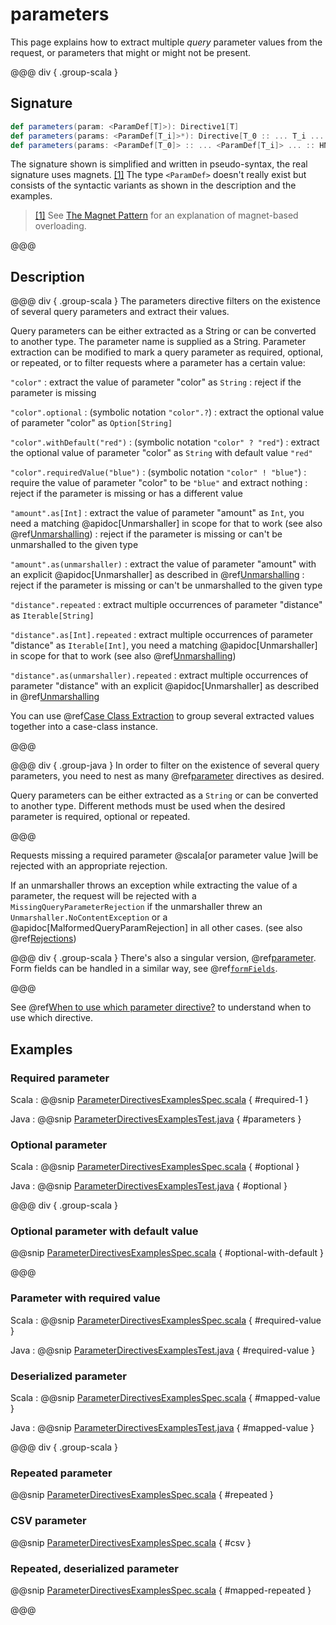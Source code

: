 # parameters

This page explains how to extract multiple *query* parameter values from the request, or parameters that might or might 
not be present.

@@@ div { .group-scala }
## Signature

```scala
def parameters(param: <ParamDef[T]>): Directive1[T]
def parameters(params: <ParamDef[T_i]>*): Directive[T_0 :: ... T_i ... :: HNil]
def parameters(params: <ParamDef[T_0]> :: ... <ParamDef[T_i]> ... :: HNil): Directive[T_0 :: ... T_i ... :: HNil]
```

The signature shown is simplified and written in pseudo-syntax, the real signature uses magnets. <a id="^1" href="#1">[1]</a> The type
`<ParamDef>` doesn't really exist but consists of the syntactic variants as shown in the description and the examples.

> <a id="1" href="#^1">[1]</a> See [The Magnet Pattern](http://spray.io/blog/2012-12-13-the-magnet-pattern/) for an explanation of magnet-based overloading.

@@@

## Description

@@@ div { .group-scala }
The parameters directive filters on the existence of several query parameters and extract their values.

Query parameters can be either extracted as a String or can be converted to another type. The parameter name
is supplied as a String. Parameter extraction can be modified to mark a query parameter
as required, optional, or repeated, or to filter requests where a parameter has a certain value:

`"color"`
: extract the value of parameter "color" as `String`
: reject if the parameter is missing

`"color".optional`
: (symbolic notation `"color".?`)
: extract the optional value of parameter "color" as `Option[String]`

`"color".withDefault("red")`
: (symbolic notation `"color" ? "red"`)
: extract the optional value of parameter "color" as `String` with default value `"red"`

`"color".requiredValue("blue")`
: (symbolic notation `"color" ! "blue"`)
: require the value of parameter "color" to be `"blue"` and extract nothing
: reject if the parameter is missing or has a different value

`"amount".as[Int]`
: extract the value of parameter "amount" as `Int`, you need a matching @apidoc[Unmarshaller] in scope for that to work
(see also @ref[Unmarshalling](../../../common/unmarshalling.md))
: reject if the parameter is missing or can't be unmarshalled to the given type

`"amount".as(unmarshaller)`
: extract the value of parameter "amount" with an explicit @apidoc[Unmarshaller] as described in @ref[Unmarshalling](../../../common/unmarshalling.md)
: reject if the parameter is missing or can't be unmarshalled to the given type

`"distance".repeated`
: extract multiple occurrences of parameter "distance" as `Iterable[String]`

`"distance".as[Int].repeated`
: extract multiple occurrences of parameter "distance" as `Iterable[Int]`, you need a matching @apidoc[Unmarshaller] in scope for that to work
(see also @ref[Unmarshalling](../../../common/unmarshalling.md))

`"distance".as(unmarshaller).repeated`
: extract multiple occurrences of parameter "distance" with an explicit @apidoc[Unmarshaller] as described in @ref[Unmarshalling](../../../common/unmarshalling.md)

You can use @ref[Case Class Extraction](../../case-class-extraction.md) to group several extracted values together into a case-class
instance.

@@@

@@@ div { .group-java }
In order to filter on the existence of several query parameters, you need to nest as many @ref[parameter](parameter.md) directives as desired.

Query parameters can be either extracted as a `String` or can be converted to another type. Different methods must be used
when the desired parameter is required, optional or repeated.

@@@

Requests missing a required parameter @scala[or parameter value ]will be rejected with an appropriate rejection. 

If an unmarshaller throws an exception while extracting the value of a parameter, the request will be rejected with a `MissingQueryParameterRejection`
if the unmarshaller threw an `Unmarshaller.NoContentException` or a @apidoc[MalformedQueryParamRejection] in all other cases.
(see also @ref[Rejections](../../../routing-dsl/rejections.md))

@@@ div { .group-scala }
There's also a singular version, @ref[parameter](parameter.md). Form fields can be handled in a similar way, see @ref[`formFields`](../form-field-directives/index.md).

@@@

See @ref[When to use which parameter directive?](index.md#which-parameter-directive) to understand when to use which directive.

## Examples

### Required parameter

Scala
:  @@snip [ParameterDirectivesExamplesSpec.scala]($test$/scala/docs/http/scaladsl/server/directives/ParameterDirectivesExamplesSpec.scala) { #required-1 }

Java
:  @@snip [ParameterDirectivesExamplesTest.java]($test$/java/docs/http/javadsl/server/directives/ParameterDirectivesExamplesTest.java) { #parameters }

### Optional parameter

Scala
:   @@snip [ParameterDirectivesExamplesSpec.scala]($test$/scala/docs/http/scaladsl/server/directives/ParameterDirectivesExamplesSpec.scala) { #optional }

Java
:  @@snip [ParameterDirectivesExamplesTest.java]($test$/java/docs/http/javadsl/server/directives/ParameterDirectivesExamplesTest.java) { #optional }
 
@@@ div { .group-scala }
### Optional parameter with default value

@@snip [ParameterDirectivesExamplesSpec.scala]($test$/scala/docs/http/scaladsl/server/directives/ParameterDirectivesExamplesSpec.scala) { #optional-with-default }

@@@

### Parameter with required value

Scala
:   @@snip [ParameterDirectivesExamplesSpec.scala]($test$/scala/docs/http/scaladsl/server/directives/ParameterDirectivesExamplesSpec.scala) { #required-value }

Java
:   @@snip [ParameterDirectivesExamplesTest.java]($test$/java/docs/http/javadsl/server/directives/ParameterDirectivesExamplesTest.java) { #required-value }

### Deserialized parameter

Scala
:   @@snip [ParameterDirectivesExamplesSpec.scala]($test$/scala/docs/http/scaladsl/server/directives/ParameterDirectivesExamplesSpec.scala) { #mapped-value }

Java
:  @@snip [ParameterDirectivesExamplesTest.java]($test$/java/docs/http/javadsl/server/directives/ParameterDirectivesExamplesTest.java) { #mapped-value }

@@@ div { .group-scala }

### Repeated parameter

@@snip [ParameterDirectivesExamplesSpec.scala]($test$/scala/docs/http/scaladsl/server/directives/ParameterDirectivesExamplesSpec.scala) { #repeated }

### CSV parameter

@@snip [ParameterDirectivesExamplesSpec.scala]($test$/scala/docs/http/scaladsl/server/directives/ParameterDirectivesExamplesSpec.scala) { #csv }

### Repeated, deserialized parameter

@@snip [ParameterDirectivesExamplesSpec.scala]($test$/scala/docs/http/scaladsl/server/directives/ParameterDirectivesExamplesSpec.scala) { #mapped-repeated }

@@@
